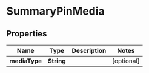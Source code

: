 

# SummaryPinMedia

## Properties

Name | Type | Description | Notes
------------ | ------------- | ------------- | -------------
**mediaType** | **String** |  |  [optional]




